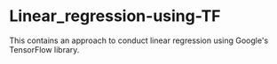 # Linear_regression-using-TF
This contains an approach to conduct linear regression using Google's TensorFlow library.
